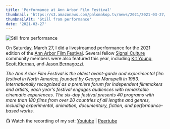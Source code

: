 ```yaml
---
title: 'Performance at Ann Arbor Film Festival'
thumbnail: 'https://s3.amazonaws.com/palomakop.tv/news/2021/2021-03-27/aaff_performance_still.jpg'
thumbnailAlt: 'Still from performance'
date: '2021-03-27'
---
```


<img alt="Still from performance" loading="lazy" src="https://s3.amazonaws.com/palomakop.tv/news/2021/2021-03-27/aaff_performance_still.jpg"/>
<p>
  On Saturday, March 27, I did a livestreamed performance for the 2021 edition of the <a href="https://www.aafilmfest.org" rel="noopener" target="_blank">Ann Arbor Film Festival</a>. Several fellow <a href="http://signalculture.org" rel="noopener" target="_blank">Signal Culture</a> community members were also featured this year, including <a href="http://videoactiveavocado.com" rel="noopener" target="_blank">Kit Young</a>, <a href="https://scottkiernan.com" rel="noopener" target="_blank">Scott Kiernan</a>, and <a href="http://www.seeinginvideo.com" rel="noopener" target="_blank">Jason Bernagozzi</a>.
  </p>
<p>
<i>The Ann Arbor Film Festival is the oldest avant-garde and experimental film festival in North America, founded by George Manupelli in 1963. Internationally recognized as a premiere forum for independent filmmakers and artists, each year's festival engages audiences with remarkable cinematic experiences. The six-day festival presents 40 programs with more than 180 films from over 20 countries of all lengths and genres, including experimental, animation, documentary, fiction, and performance-based works.</i>
</p>
<p>
  📺 Watch the recording of my set: <a href="https://youtu.be/6C_MiMVdxQY" rel="noopener" target="_blank">Youtube</a> | <a href="https://videos.scanlines.xyz/w/v7wH5zYjugjdHsiCxhKARZ" rel="noopener" target="_blank">Peertube</a>
</p>
